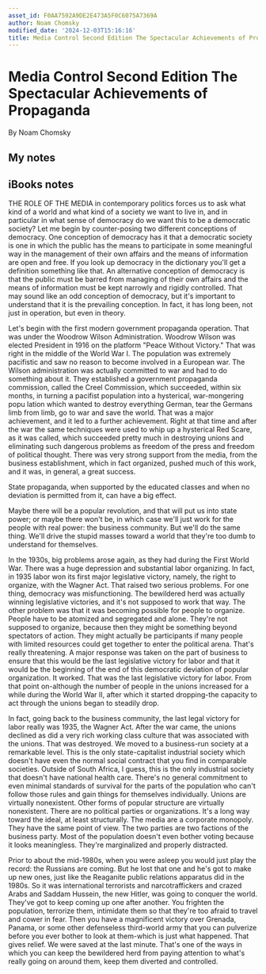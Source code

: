 ```yaml
---
asset_id: F0AA7592A9DE2E473A5F0C6075A7369A
author: Noam Chomsky
modified_date: '2024-12-03T15:16:16'
title: Media Control Second Edition The Spectacular Achievements of Propaganda
---
```


# Media Control Second Edition The Spectacular Achievements of Propaganda

By Noam Chomsky

## My notes <a name="my_notes_dont_delete"></a>



## iBooks notes <a name="ibooks_notes_dont_delete"></a>


THE ROLE OF THE MEDIA in contemporary politics 
forces us to ask what kind of a world and what kind 
of a society we want to live in, and in particular in 
what sense of democracy do we want this to be a 
democratic society? Let me begin by counter-posing two different conceptions of democracy. One 
conception of democracy has it that a democratic 
society is one in which the public has the means 
to participate in some meaningful way in the management of their own affairs and the means of information are open and free. If you look up democracy 
in the dictionary you'll get a definition something 
like that.
An alternative conception of democracy is that the 
public must be barred from managing of their own 
affairs and the means of information must be kept 
narrowly and rigidly controlled. That may sound like 
an odd conception of democracy, but it's important 
to understand that it is the prevailing conception. In 
fact, it has long been, not just in operation, but even 
in theory. 

Let's begin with the first modern government propaganda operation. That was under the Woodrow 
Wilson Administration. Woodrow Wilson was 
elected President in 1916 on the platform "Peace 
Without Victory." That was right in the middle of 
the World War I. The population was extremely 
pacifistic and saw no reason to become involved in 
a European war. The Wilson administration was 
actually committed to war and had to do something 
about it. They established a government propaganda 
commission, called the Creel Commission, which 
succeeded, within six months, in turning a pacifist 
population into a hysterical, war-mongering popu lation which wanted to destroy everything German, 
tear the Germans limb from limb, go to war and save 
the world. That was a major achievement, and it led 
to a further achievement. Right at that time and 
after the war the same techniques were used to whip 
up a hysterical Red Scare, as it was called, which 
succeeded pretty much in destroying unions and 
eliminating such dangerous problems as freedom of 
the press and freedom of political thought. There 
was very strong support from the media, from the 
business establishment, which in fact organized, 
pushed much of this work, and it was, in general, a 
great success.


State propaganda, when supported by the educated 
classes and when no deviation is permitted from it, 
can have a big effect.

Maybe there will be a popular revolution, and 
that will put us into state power; or maybe there 
won't be, in which case we'll just work for the people with real power: the business community. But 
we'll do the same thing. We'll drive the stupid 
masses toward a world that they're too dumb to 
understand for themselves.

In the 1930s, big problems 
arose again, as they had during the First World War. 
There was a huge depression and substantial labor 
organizing. In fact, in 1935 labor won its first major 
legislative victory, namely, the right to organize, with 
the Wagner Act. That raised two serious problems. 
For one thing, democracy was misfunctioning. The 
bewildered herd was actually winning legislative victories, and it's not supposed to work that way. The 
other problem was that it was becoming possible for 
people to organize. People have to be atomized and 
segregated and alone. They're not supposed to organize, because then they might be something beyond 
spectators of action. They might actually be participants if many people with limited resources could get 
together to enter the political arena. That's really 
threatening. A major response was taken on the part 
of business to ensure that this would be the last legislative victory for labor and that it would be the 
beginning of the end of this democratic deviation of 
popular organization. It worked. That was the last legislative victory for labor. From that point 
on-although the number of people in the unions 
increased for a while during the World War II, after which it started dropping-the capacity to act 
through the unions began to steadily drop.

In fact, 
going back to the business community, the last legal 
victory for labor really was 1935, the Wagner Act. 
After the war came, the unions declined as did a 
very rich working class culture that was associated 
with the unions. That was destroyed. We moved to 
a business-run society at a remarkable level. This 
is the only state-capitalist industrial society which 
doesn't have even the normal social contract that 
you find in comparable societies. Outside of South 
Africa, I guess, this is the only industrial society 
that doesn't have national health care. There's no 
general commitment to even minimal standards of 
survival for the parts of the population who can't follow those rules and gain things for themselves 
individually. Unions are virtually nonexistent. 
Other forms of popular structure are virtually 
nonexistent. There are no political parties or organizations. It's a long way toward the ideal, at least 
structurally. The media are a corporate monopoly. 
They have the same point of view. The two parties 
are two factions of the business party. Most of the 
population doesn't even bother voting because it 
looks meaningless. They're marginalized and properly distracted.

Prior to about the mid-1980s, 
when you were asleep you would just play the 
record: the Russians are coming. But he lost that one 
and he's got to make up new ones, just like the Reaganite public relations apparatus did in the 1980s. 
So it was international terrorists and narcotraffickers and crazed Arabs and Saddam Hussein, 
the new Hitler, was going to conquer the world. 
They've got to keep coming up one after another. 
You frighten the population, terrorize them, intimidate them so that they're too afraid to travel and 
cower in fear. Then you have a magnificent victory 
over Grenada, Panama, or some other defenseless 
third-world army that you can pulverize before you 
ever bother to look at them-which is just what happened. That gives relief. We were saved at the last 
minute. That's one of the ways in which you can 
keep the bewildered herd from paying attention to 
what's really going on around them, keep them 
diverted and controlled.